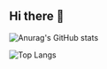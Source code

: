 ## Hi there 👋

![Anurag's GitHub stats](https://github-readme-stats.vercel.app/api?username=Z4R1TSU&count_private=true)

![Top Langs](https://github-readme-stats.vercel.app/api/top-langs/?username=Z4R1TSU)

<!--
**Z4R1TSU/Z4R1TSU** is a ✨ _special_ ✨ repository because its `README.md` (this file) appears on your GitHub profile.

Here are some ideas to get you started:

- 🔭 I’m currently working on ...
- 🌱 I’m currently learning ...
- 👯 I’m looking to collaborate on ...
- 🤔 I’m looking for help with ...
- 💬 Ask me about ...
- 📫 How to reach me: ...
- 😄 Pronouns: ...
- ⚡ Fun fact: ...
-->
